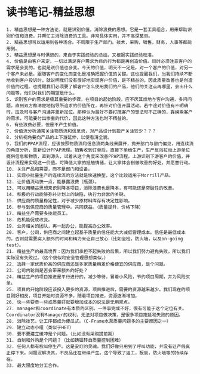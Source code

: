 # 读书笔记-精益思想

    1. 精益思想是一种方法论，就是识别价值，消除浪费的思想。它是一套工具组合，用来帮助识别价值和浪费，并帮忙主消除浪费的工具。非常具体实用，并不高深莫测。
    2. 精益思想可以运用到各种场合。不局限于生产部门。技术，采购，销售，财务，人事等都能用到。
    3. 精益思想是与时俱进的，来自于实践经验的总结。又根据实践经验校准。
    4. 价值是由客户来定，一切以满足客户需求为目的行为都是再创造价值。同时必须注意客户的需求是会变的，也就是说价值也会变。今天的价值，明天不一定是。对一个客户的价值，对另一个客户未必是。跟随客户的变化而变化是准确把握价值的关键。这也提醒我们，当我们持续不断地收到客户投诉时，就说明我们没有很好地实现客户价值，是不精益的，因此质量改善也是创造价值的过程。也提醒我们必须要了解客户怎么使用我们的产品，他们的关注点再哪里，会出什么问题等，他们对我们的期望是什么。
    5. 识别客户的需求是极其重要的步骤，在项目的起始阶段，应不厌其烦地与客户沟通，多问问题，直到双方都清楚地指导所追求的价值所在，再针对价值开展活动。若中途对价值有不明确时，应及时与客户沟通并重新定位。那种认为最好不要打搅客户的想法时不正确的，靠摸索客户的需求，可能要付出惨重的代价，因此这种方法也时不精益的。
    6. 有些浪费必要，但是不产生价值。
    7. 价值流分析通常关注物质流和信息流，对产品设计到投产关注较少？？？
    8. 分析视角要向产品的上下游延伸，以便看清全貌。
    9. 我们的PPAP流程，应该按照物质流和信息流两条线来展开，抛开部门与部门偏见，用连续流的角度分析，重新设计PPAP流程。销售收到订单后，直接下单给生产，生产反向拉动上游单位提供信息和物质，直到源头，试着从这个角度来改善PPAP流程。上游识别下游客户的价值，并设计流程来实现这一价值。可降低大家的抵触情绪，让大家体会到做改善的好处，并愿意行动。
    10. 关注产品和需要，而不是部门和设备。
    11. 实现小批量生产的连续流的方法就是快速换型，这个比较适用于Morrill产品。
    12. 让价值流动快一点，能暴露浪费（瓶颈）。
    13. 可以用精益思想来识别降本项目，消除浪费也是降本，有可能还是突破性的改善。
    14. 积极的行动能够弥补计划上的缺陷，执行力非常的关键。
    15. 供应商的质量稳定性，对于减少原材料库存有决定性影响。
    16. 参与到供应商的质量管理中。共同获益。（质量提升，价格下降）
    17. 精益生产需要多技能员工。
    18. 危机能促成改变。
    19. 业务相关的团队，再一起办公，能提高办公效率。
    20. 客户，公司，供应商之间建立起基于质量的信任能大大减低管理成本。信任是最低成本的，否则就需要突入额外的时间和精力来让自己放心（比如全检，防火墙，以及on-going test）。
    21. 精益生产的最高境界：因为我们承担不起失败的后果，所以我们努力避免失败，所以我们实际没有失败过。（这个貌似和安全管理思想类似。）
    22. 选择一家优质价高的供应商还是多家质量稍差价格便宜的供应商，是个问题。
    23. 公司内轮岗是否会带来额外的好处？
    24. 精益生产的项目推进是平行进行的，减少等待，冒着小风险，节约项目周期，并为风险买单。
    25. 项目的开始阶段应该投入更多的资源，项目推进后，需要的资源越来越少。我们现在的项目刚好相反，项目开始时资源不多，随着项目推进，资源逐渐增加。
    26. 快一些要贵一些或质量好就要增加成本的说法是无用观点。
    27. manager和coordinate有本质的区别。一件事完成不好，很有可能于这个定位有关。Coordinator没有Manager的权利，无法对项目做决策，是很多项目拖延和失败的原因。
    28. 消除技艺，让工序都成为傻瓜式。（C-Frame水泵质量问题多的主要原因之一）
    29. 建立动态小组（类似于HET）
    30. 要不要建立缓冲是个问题。（比如没有采购提前期）
    31. 自制和外购是个问题？（比如铸铝转自质量控制困难）
    32. 任何人都有权叫停生产。这是安灯的灵魂。我们好像只用到了呼叫功能，并没有让产线真正停下来。问题没解决其，不良品还在继续产生。这个导致了返工，报废，防火墙等的持续存在。
    33. 最大限度地分工合作。